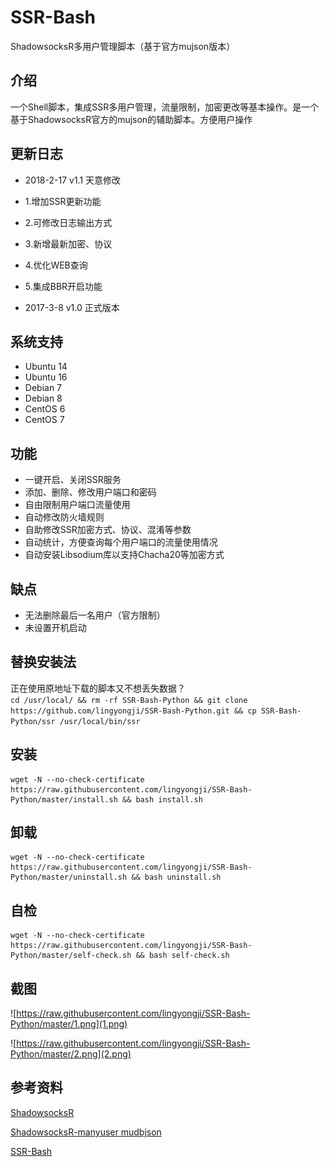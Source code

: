 # SSR-Bash #
ShadowsocksR多用户管理脚本（基于官方mujson版本）

## 介绍 ##
一个Shell脚本，集成SSR多用户管理，流量限制，加密更改等基本操作。是一个基于ShadowsocksR官方的mujson的辅助脚本。方便用户操作

## 更新日志 ##
- 2018-2-17 v1.1 天意修改
- 1.增加SSR更新功能
- 2.可修改日志输出方式
- 3.新增最新加密、协议
- 4.优化WEB查询
- 5.集成BBR开启功能

- 2017-3-8 v1.0 正式版本

## 系统支持 ##
* Ubuntu 14
* Ubuntu 16
* Debian 7
* Debian 8
* CentOS 6
* CentOS 7

## 功能 ##
- 一键开启、关闭SSR服务
- 添加、删除、修改用户端口和密码
- 自由限制用户端口流量使用
- 自动修改防火墙规则
- 自助修改SSR加密方式、协议、混淆等参数
- 自动统计，方便查询每个用户端口的流量使用情况
- 自动安装Libsodium库以支持Chacha20等加密方式

## 缺点 ##
- 无法删除最后一名用户（官方限制）
- 未设置开机启动

## 替换安装法
正在使用原地址下载的脚本又不想丢失数据？    
`cd /usr/local/ && rm -rf SSR-Bash-Python && git clone https://github.com/lingyongji/SSR-Bash-Python.git && cp SSR-Bash-Python/ssr /usr/local/bin/ssr`

## 安装 ##
    wget -N --no-check-certificate https://raw.githubusercontent.com/lingyongji/SSR-Bash-Python/master/install.sh && bash install.sh

## 卸载 ##
    wget -N --no-check-certificate https://raw.githubusercontent.com/lingyongji/SSR-Bash-Python/master/uninstall.sh && bash uninstall.sh
    
## 自检 ##
    wget -N --no-check-certificate https://raw.githubusercontent.com/lingyongji/SSR-Bash-Python/master/self-check.sh && bash self-check.sh

## 截图 ##
![https://raw.githubusercontent.com/lingyongji/SSR-Bash-Python/master/1.png](1.png)

![https://raw.githubusercontent.com/lingyongji/SSR-Bash-Python/master/2.png](2.png)

## 参考资料 ##
[ShadowsocksR](https://github.com/FunctionClub/shadowsocksr)

[ShadowsocksR-manyuser mudbjson](https://github.com/breakwa11/shadowsocks-rss/wiki/Server-Setup(manyuser-with-mudbjson))

[SSR-Bash](https://github.com/FunctionClub/SSR-Bash)
